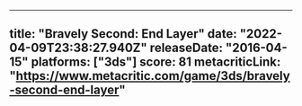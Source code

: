 
---
title: "Bravely Second: End Layer"
date: "2022-04-09T23:38:27.940Z"
releaseDate: "2016-04-15"
platforms: ["3ds"]
score: 81
metacriticLink: "https://www.metacritic.com/game/3ds/bravely-second-end-layer"
---
